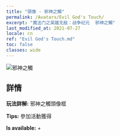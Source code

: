 ```yaml
---
title: "頭像 - 邪神之觸"
permalink: /Avatars/Evil God's Touch/
excerpt: "魔法门之英雄无敌：战争纪元  邪神之觸"
last_modified_at: 2021-07-27
locale: cn
ref: "Evil God's Touch.md"
toc: false
classes: wide
---
```

 ![邪神之觸](/images/a/avatarFrame_88.png)

## 詳情

 **玩法詳解:** 邪神之觸頭像框 

 **Tips:** 參加活動獲得 

 **Is available:**  + 

